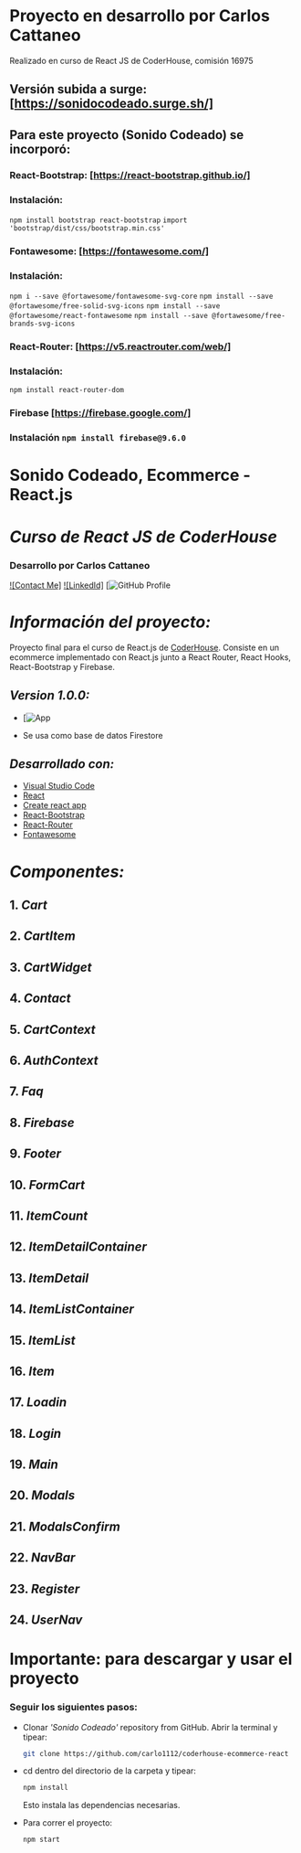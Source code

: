 # Proyecto en desarrollo por Carlos Cattaneo 
Realizado en curso de React JS de CoderHouse, comisión 16975

## Versión subida a surge: [https://sonidocodeado.surge.sh/]

## Para este proyecto (Sonido Codeado) se incorporó:

### React-Bootstrap: [https://react-bootstrap.github.io/]
### Instalación:
`npm install bootstrap react-bootstrap` 
`import 'bootstrap/dist/css/bootstrap.min.css'`

### Fontawesome: [https://fontawesome.com/]
### Instalación:
`npm i --save @fortawesome/fontawesome-svg-core`
`npm install --save @fortawesome/free-solid-svg-icons`
`npm install --save @fortawesome/react-fontawesome`
`npm install --save @fortawesome/free-brands-svg-icons`


### React-Router: [https://v5.reactrouter.com/web/]
### Instalación: 
`npm install react-router-dom` 

### Firebase [https://firebase.google.com/]
### Instalación `npm install firebase@9.6.0`

### ###############################################

# **Sonido Codeado, Ecommerce - React.js**
# *Curso de React JS de CoderHouse*
### **Desarrollo por Carlos Cattaneo**
[![Contact Me]](mailto:carlo1112@gmail.com)
[![LinkedId]](https://www.linkedin.com/in/carlo1112/)
[![GitHub Profile](https://github.com/carlo1112)

# *Información del proyecto:*

Proyecto final para el curso de React.js de [CoderHouse](https://www.coderhouse.com).
Consiste en un ecommerce implementado con React.js junto a React Router, React Hooks, React-Bootstrap y Firebase.

## *Version 1.0.0:*
- [![App](https://sonidocodeado.surge.sh/)

- Se usa como base de datos Firestore
## *Desarrollado con:*

- [Visual Studio Code](https://code.visualstudio.com/)
- [React](https://reactjs.org/)
- [Create react app](https://create-react-app.dev/)
- [React-Bootstrap](https://react-bootstrap.github.io/)
- [React-Router](https://v5.reactrouter.com/web/)
- [Fontawesome](https://fontawesome.com/)

<!-- # *Sobre el flujo de compra:*

- [![Gif](https://img.shields.io/badge/Gif-informational?style=for-the-badge&logoColor=fff&color=23272d)](public/flujo-compra.gif)


**Screenshots:**

### 1. Home:
## ![](public/images/flujo-compra/home.png)

### 2. Detalle del producto seleccionado:

## ![](public/images/flujo-compra/detalle-producto.png)

### 3. Carrito de compras, con productos seleccionados:

## ![](public/images/flujo-compra/carrito-compra.png)

### 4. Carrito de compras, con productos y formulario completo:

## ![](public/images/flujo-compra/carrito-compra-final.png)
### 5. Fin de la compra y mensaje al usuario:

## ![](public/images/flujo-compra/carrito-compra-final-mensaje.png)

### 6. Si no hay productos en el carrito:

## ![](public/images/flujo-compra/carrito-vacio.png)
# *Flujo de Compra - Descripción*
  
Para poder comprar uno o más productos, se debe seleccionar desde el Home, en la galería de productos, "COMPRAR" A partir de ahí, ya en la vista de detalle del producto, se debe seleccionar su cantidad para añadirlo al carrito. Para que se habilite el botón de agregar al carrito, debe haber al menos un producto seleccionado. No se permite restar unidades inferiores a cero ni tampoco superar el stock disponible.
Para agregar más productos al carrito, se puede volver al home para seguir sumando productos, que a la vez, de seleccionar el mismo, no se duplica en el carrito, sino que se agrega a la cantidad anteriormente seleccionada.
Una vez seleccionados los productos a comprar, el botón "Terminar compra" lleva al carrito con el o los productos seleccionados. De querer eliminar alguno, cada uno tiene su propio botón de eliminar. De querer eliminarlos todos, se encuentra el botón "Vaciar carrito", dejando el carrito vacío con el mensaje de aviso de que no hay productos en el carrito, y un botón para volver al home. No se permite la compra sin productos seleccionados. 
En el caso de haber agregado productos al carrito, con el fin de terminar la compra, se encuentra el botón de "Realizar compra", que se encuentra deshabilitado por defecto, hasta completar el formulario obligatario, a llenar por el cliente. Dichos datos se guardan en firestore, y una vez realizado este proceso, se vacía el carrito y se le devuelve al usuario un mensaje de agradecimiento, junto con su Id de compra y de que esta se ha realizado correctamente. -->

# *Componentes:*

## 1. *Cart*
## 2. *CartItem*
## 3. *CartWidget*
## 4. *Contact*
## 5. *CartContext*
## 6. *AuthContext*
## 7. *Faq*
## 8. *Firebase*
## 9. *Footer*
## 10. *FormCart*
## 11. *ItemCount*
## 12. *ItemDetailContainer*
## 13. *ItemDetail*
## 14. *ItemListContainer*
## 15. *ItemList*
## 16. *Item*
## 17. *Loadin*
## 18. *Login*
## 19. *Main*
## 20. *Modals*
## 21. *ModalsConfirm*
## 22. *NavBar*
## 23. *Register*
## 24. *UserNav*
#

# Importante: para descargar y usar el proyecto

### Seguir los siguientes pasos:

- Clonar _'Sonido Codeado'_ repository from GitHub. Abrir la terminal y tipear:

  ```bash
  git clone https://github.com/carlo1112/coderhouse-ecommerce-react
  ```
- cd dentro del directorio de la carpeta y tipear:

  ```bash
  npm install
  ```
  Esto instala las dependencias necesarias.

- Para correr el proyecto:

  ```bash
  npm start
  ```